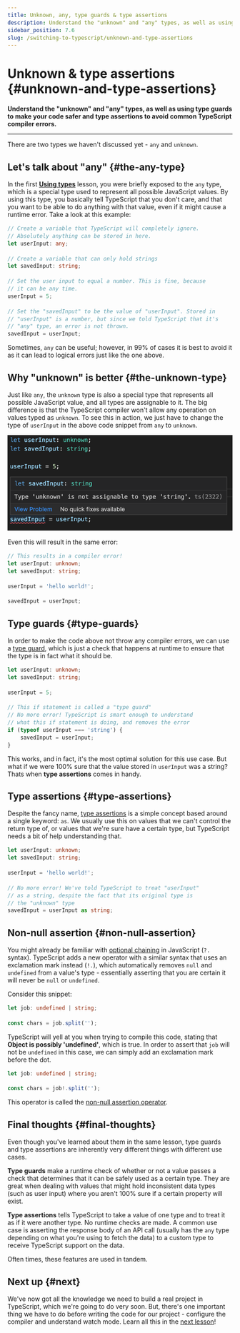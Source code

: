 ```yaml
---
title: Unknown, any, type guards & type assertions
description: Understand the "unknown" and "any" types, as well as using type guards to make your code safer and type assertions to avoid common TypeScript compiler errors.
sidebar_position: 7.6
slug: /switching-to-typescript/unknown-and-type-assertions
---
```


# Unknown & type assertions {#unknown-and-type-assertions}

**Understand the "unknown" and "any" types, as well as using type guards to make your code safer and type assertions to avoid common TypeScript compiler errors.**

---

There are two types we haven't discussed yet - `any` and `unknown`.

## Let's talk about "any" {#the-any-type}

In the first [**Using types**](./using_types.md) lesson, you were briefly exposed to the `any` type, which is a special type used to represent all possible JavaScript values. By using this type, you basically tell TypeScript that you don't care, and that you want to be able to do anything with that value, even if it might cause a runtime error. Take a look at this example:

<!-- eslint-disable -->
```ts
// Create a variable that TypeScript will completely ignore.
// Absolutely anything can be stored in here.
let userInput: any;

// Create a variable that can only hold strings
let savedInput: string;

// Set the user input to equal a number. This is fine, because
// it can be any time.
userInput = 5;

// Set the "savedInput" to be the value of "userInput". Stored in
// "userInput" is a number, but since we told TypeScript that it's
// "any" type, an error is not thrown.
savedInput = userInput;
```

Sometimes, `any` can be useful; however, in 99% of cases it is best to avoid it as it can lead to logical errors just like the one above.

## Why "unknown" is better {#the-unknown-type}

Just like `any`, the `unknown` type is also a special type that represents all possible JavaScript value, and all types are assignable to it. The big difference is that the TypeScript compiler won't allow any operation on values typed as `unknown`. To see this in action, we just have to change the type of `userInput` in the above code snippet from `any` to `unknown`.

![Replacing "any" with "unknown" from the above snippet](./images/replace-with-unknown.png)

Even this will result in the same error:

<!-- eslint-disable -->
```ts
// This results in a compiler error!
let userInput: unknown;
let savedInput: string;

userInput = 'hello world!';

savedInput = userInput;
```

## Type guards {#type-guards}

In order to make the code above not throw any compiler errors, we can use a [type guard](https://www.typescriptlang.org/docs/handbook/advanced-types.html), which is just a check that happens at runtime to ensure that the type is in fact what it should be.

<!-- eslint-disable -->
```ts
let userInput: unknown;
let savedInput: string;

userInput = 5;

// This if statement is called a "type guard"
// No more error! TypeScript is smart enough to understand
// what this if statement is doing, and removes the error
if (typeof userInput === 'string') {
    savedInput = userInput;
}
```

This works, and in fact, it's the most optimal solution for this use case. But what if we were 100% sure that the value stored in `userInput` was a string? Thats when **type assertions** comes in handy.

## Type assertions {#type-assertions}

Despite the fancy name, [type assertions](https://www.typescriptlang.org/docs/handbook/2/everyday-types.html#type-assertions) is a simple concept based around a single keyword: `as`. We usually use this on values that we can't control the return type of, or values that we're sure have a certain type, but TypeScript needs a bit of help understanding that.

<!-- eslint-disable -->
```ts
let userInput: unknown;
let savedInput: string;

userInput = 'hello world!';

// No more error! We've told TypeScript to treat "userInput"
// as a string, despite the fact that its original type is
// the "unknown" type
savedInput = userInput as string;
```

## Non-null assertion {#non-null-assertion}

You might already be familiar with [optional chaining](https://developer.mozilla.org/en-US/docs/Web/JavaScript/Reference/Operators/Optional_chaining) in JavaScript (`?.` syntax). TypeScript adds a new operator with a similar syntax that uses an exclamation mark instead (`!.`), which automatically removes `null` and `undefined` from a value's type - essentially asserting that you are certain it will never be `null` or `undefined`.

Consider this snippet:

```ts
let job: undefined | string;

const chars = job.split('');
```

TypeScript will yell at you when trying to compile this code, stating that **Object is possibly 'undefined'**, which is true. In order to assert that `job` will not be `undefined` in this case, we can simply add an exclamation mark before the dot.

```ts
let job: undefined | string;

const chars = job!.split('');
```

This operator is called the [non-null assertion operator](https://www.typescriptlang.org/docs/handbook/2/everyday-types.html#non-null-assertion-operator-postfix-).

## Final thoughts {#final-thoughts}

Even though you've learned about them in the same lesson, type guards and type assertions are inherently very different things with different use cases.

**Type guards** make a runtime check of whether or not a value passes a check that determines that it can be safely used as a certain type. They are great when dealing with values that might hold inconsistent data types (such as user input) where you aren't 100% sure if a certain property will exist.

**Type assertions** tells TypeScript to take a value of one type and to treat it as if it were another type. No runtime checks are made. A common use case is asserting the response body of an API call (usually has the `any` type depending on what you're using to fetch the data) to a custom type to receive TypeScript support on the data.

Often times, these features are used in tandem.

## Next up {#next}

We've now got all the knowledge we need to build a real project in TypeScript, which we're going to do very soon. But, there's one important thing we have to do before writing the code for our project - configure the compiler and understand watch mode. Learn all this in the [next lesson](./watch_mode_and_tsconfig.md)!
